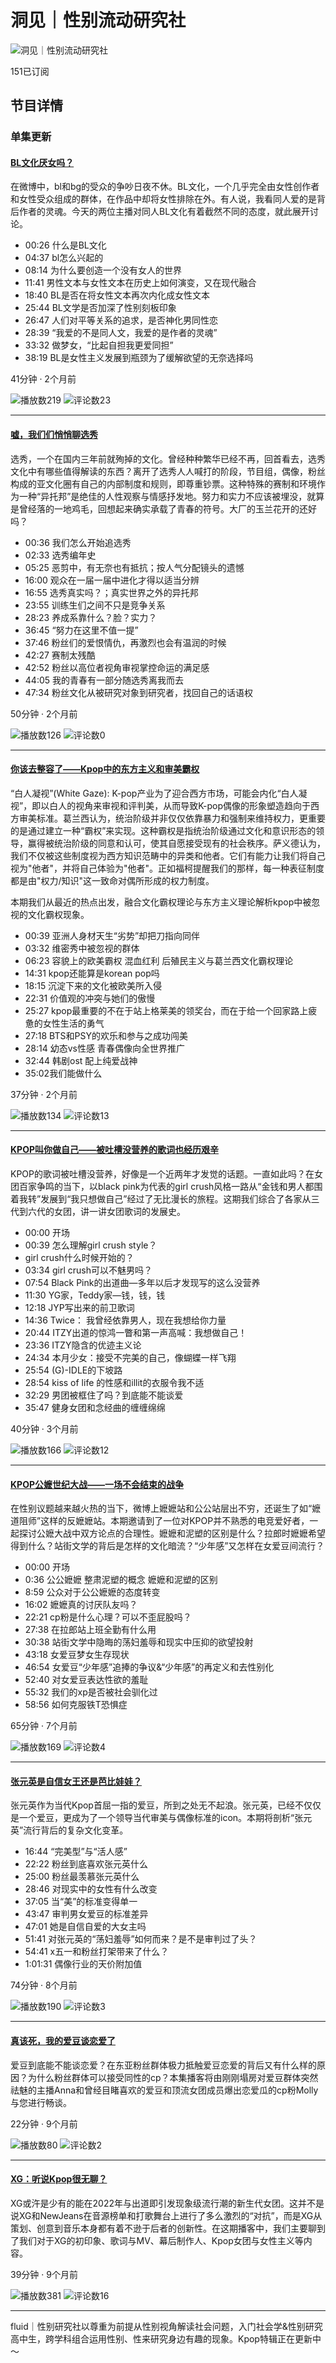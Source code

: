 # 洞见｜性别流动研究社

![洞见｜性别流动研究社](https://image.xyzcdn.net/FpTWGihdGp09LivrkDarYQPYixcT.jpg@small)

151已订阅

## 节目详情

### 单集更新

#### [BL文化厌女吗？](https://image.xyzcdn.net/FpTWGihdGp09LivrkDarYQPYixcT.jpg@small)

在微博中，bl和bg的受众的争吵日夜不休。BL文化，一个几乎完全由女性创作者和女性受众组成的群体，在作品中却将女性排除在外。有人说，我看同人爱的是背后作者的灵魂。今天的两位主播对同人BL文化有着截然不同的态度，就此展开讨论。 

- 00:26 什么是BL文化
- 04:37 bl怎么兴起的
- 08:14 为什么要创造一个没有女人的世界
- 11:41 男性文本与女性文本在历史上如何演变，又在现代融合
- 18:40 BL是否在将女性文本再次内化成女性文本
- 25:44 BL文学是否加深了性别刻板印象
- 26:47 人们对平等关系的追求，是否神化男同性恋
- 28:39 “我爱的不是同人文，我爱的是作者的灵魂”
- 33:32 做梦女，“比起自担我更爱同担”
- 38:19 BL是女性主义发展到瓶颈为了缓解欲望的无奈选择吗

41分钟 · 2个月前

![播放数](https://static.xiaoyuzhoufm.com/cosmos/_next/static/media/playback.c62abe10.svg)219
![评论数](https://static.xiaoyuzhoufm.com/cosmos/_next/static/media/comments.41323801.svg)23

---

#### [嘘，我们们悄悄聊选秀](https://image.xyzcdn.net/FpTWGihdGp09LivrkDarYQPYixcT.jpg@small)

选秀，一个在国内三年前就殉掉的文化。曾经种种繁华已经不再，回首看去，选秀文化中有哪些值得解读的东西？离开了选秀人人喊打的阶段，节目组，偶像，粉丝构成的亚文化圈有自己的内部制度和规则，即尊重钞票。这种特殊的赛制和环境作为一种“异托邦”是绝佳的人性观察与情感抒发地。努力和实力不应该被埋没，就算是曾经落的一地鸡毛，回想起来确实承载了青春的符号。大厂的玉兰花开的还好吗？

- 00:36 我们怎么开始追选秀
- 02:33 选秀编年史
- 05:25 恶剪中，有无奈也有抵抗；按人气分配镜头的遗憾
- 16:00 观众在一届一届中进化才得以适当分辨
- 16:55 选秀真实吗？；真实世界之外的异托邦
- 23:55 训练生们之间不只是竞争关系
- 28:23 养成系靠什么？脸？实力？
- 36:45 “努力在这里不值一提”
- 37:46 粉丝们的爱恨情仇，再激烈也会有温润的时候
- 42:27 赛制太残酷
- 42:52 粉丝以高位者视角审视掌控命运的满足感
- 44:05 我的青春有一部分随选秀离我而去
- 47:34 粉丝文化从被研究对象到研究者，找回自己的话语权

50分钟 · 2个月前

![播放数](https://static.xiaoyuzhoufm.com/cosmos/_next/static/media/playback.c62abe10.svg)126
![评论数](https://static.xiaoyuzhoufm.com/cosmos/_next/static/media/comments.41323801.svg)0

---

#### [你该去整容了——Kpop中的东方主义和审美霸权](https://image.xyzcdn.net/FpTWGihdGp09LivrkDarYQPYixcT.jpg@small)

“白人凝视”(White Gaze): K-pop产业为了迎合西方市场，可能会内化“白人凝视”，即以白人的视角来审视和评判美，从而导致K-pop偶像的形象塑造趋向于西方审美标准。葛兰西认为，统治阶级并非仅仅依靠暴力和强制来维持权力，更重要的是通过建立一种“霸权”来实现。这种霸权是指统治阶级通过文化和意识形态的领导，赢得被统治阶级的同意和认可，使其自愿接受现有的社会秩序。萨义德认为，我们不仅被这些制度视为西方知识范畴中的异类和他者。它们有能力让我们将自己视为"他者"，并将自己体验为"他者"。正如福柯提醒我们的那样，每一种表征制度都是由"权力/知识"这一致命对偶所形成的权力制度。 

本期我们从最近的热点出发，融合文化霸权理论与东方主义理论解析kpop中被忽视的文化霸权现象。

- 00:39 亚洲人身材天生“劣势”却把刀指向同伴
- 03:32 维密秀中被忽视的群体
- 06:23 容貌上的欧美霸权 混血红利 后殖民主义与葛兰西文化霸权理论
- 14:31 kpop还能算是korean pop吗
- 18:15 沉淀下来的文化被欧美所入侵
- 22:31 价值观的冲突与她们的傲慢
- 25:27 kpop最重要的不在于站上格莱美的领奖台，而在于给一个回家路上疲惫的女性生活的勇气
- 27:18 BTS和PSY的欢乐和参与之成功闯美
- 28:14 幼态vs性感 青春偶像向全世界推广
- 32:44 韩剧ost 配上纯爱战神
- 35:02我们能做什么

37分钟 · 2个月前

![播放数](https://static.xiaoyuzhoufm.com/cosmos/_next/static/media/playback.c62abe10.svg)134
![评论数](https://static.xiaoyuzhoufm.com/cosmos/_next/static/media/comments.41323801.svg)13

---

#### [KPOP叫你做自己——被吐槽没营养的歌词也经历艰辛](https://image.xyzcdn.net/FpTWGihdGp09LivrkDarYQPYixcT.jpg@small)

KPOP的歌词被吐槽没营养，好像是一个近两年才发觉的话题。一直如此吗？在女团百家争鸣的当下，以black pink为代表的girl crush风格一路从“金钱和男人都围着我转”发展到“我只想做自己”经过了无比漫长的旅程。这期我们综合了各家从三代到六代的女团，讲一讲女团歌词的发展史。

- 00:00 开场
- 00:39 怎么理解girl crush style？
-  girl crush什么时候开始的？
- 03:34 girl crush可以不魅男吗？
- 07:54 Black Pink的出道曲—多年以后才发现写的这么没营养
- 11:30 YG家，Teddy家—钱，钱，钱
- 12:18 JYP写出来的前卫歌词
- 14:36 Twice： 我曾经依靠男人，现在我想给你力量
- 20:44 ITZY出道的惊鸿一瞥和第一声高喊：我想做自己！
- 23:36 ITZY隐含的优迹主义论
- 24:34 本月少女：接受不完美的自己，像蝴蝶一样飞翔
- 25:54 (G)-IDLE的下坡路
- 28:54 kiss of life 的性感和illit的衣服令我不适
- 32:29 男团被框住了吗？到底能不能谈爱
- 35:47 健身女团和念经曲的缠缠绵绵

40分钟 · 3个月前

![播放数](https://static.xiaoyuzhoufm.com/cosmos/_next/static/media/playback.c62abe10.svg)166
![评论数](https://static.xiaoyuzhoufm.com/cosmos/_next/static/media/comments.41323801.svg)12

---

#### [KPOP公嬷世纪大战——一场不会结束的战争](https://image.xyzcdn.net/FpTWGihdGp09LivrkDarYQPYixcT.jpg@small)

在性别议题越来越火热的当下，微博上嬷嬷站和公公站层出不穷，还诞生了如“嬷道阻师”这样的反嬷嬷站。本期邀请到了一位对KPOP并不熟悉的电竞爱好者，一起探讨公嬷大战中双方论点的合理性。嬷嬷和泥塑的区别是什么？拉郎时嬷嬷希望得到什么？站街文学的背后是怎样的文化暗流？“少年感”又怎样在女爱豆间流行？

- 00:00 开场
- 0:36 公公嬷嬷 整肃泥塑的概念 嬷嬷和泥塑的区别
- 8:59 公众对于公公嬷嬷的态度转变
- 16:02 嬷嬷真的讨厌队友吗？
- 22:21 cp粉是什么心理？可以不歪屁股吗？
- 27:38 在拉郎站上班全勤有什么用
- 30:38 站街文学中隐晦的荡妇羞辱和现实中压抑的欲望投射
- 43:18 女爱豆梦女生存现状
- 46:54 女爱豆“少年感”追捧的争议&“少年感”的再定义和去性别化
- 52:40 对女爱豆表达性欲的羞耻
- 55:32 我们的xp是否被社会驯化过
- 58:56 如何克服铁T恐惧症

65分钟 · 7个月前

![播放数](https://static.xiaoyuzhoufm.com/cosmos/_next/static/media/playback.c62abe10.svg)169
![评论数](https://static.xiaoyuzhoufm.com/cosmos/_next/static/media/comments.41323801.svg)4

---

#### [张元英是自信女王还是芭比娃娃？](https://image.xyzcdn.net/FpTWGihdGp09LivrkDarYQPYixcT.jpg@small)

张元英作为当代Kpop首屈一指的爱豆，所到之处无不起浪。张元英，已经不仅仅是一个爱豆，更成为了一个领导当代审美与偶像标准的icon。本期将剖析“张元英”流行背后的复杂文化变革。

- 16:44 “完美型”与“活人感”
- 22:22 粉丝到底喜欢张元英什么
- 25:00 粉丝最羡慕张元英什么
- 28:46 对现实中的女性有什么改变
- 37:05 当“美”的标准变得单一
- 43:47 审判男女爱豆的标准差异
- 47:01 她是自信自爱的大女主吗
- 51:41 对张元英的“荡妇羞辱”如何而来？是不是审判过了头？
- 54:41 x五一和粉丝打架带来了什么？
- 1:01:31 偶像行业的天价附加值

74分钟 · 8个月前

![播放数](https://static.xiaoyuzhoufm.com/cosmos/_next/static/media/playback.c62abe10.svg)190
![评论数](https://static.xiaoyuzhoufm.com/cosmos/_next/static/media/comments.41323801.svg)3

---

#### [真该死，我的爱豆谈恋爱了](https://image.xyzcdn.net/FpTWGihdGp09LivrkDarYQPYixcT.jpg@small)

爱豆到底能不能谈恋爱？在东亚粉丝群体极力抵触爱豆恋爱的背后又有什么样的原因？为什么粉丝群体可以接受同性的cp？本集播客将由刚刚塌房对爱豆群体突然祛魅的主播Anna和曾经目睹喜欢的爱豆和顶流女团成员爆出恋爱瓜的cp粉Molly与您进行畅谈。

22分钟 · 9个月前

![播放数](https://static.xiaoyuzhoufm.com/cosmos/_next/static/media/playback.c62abe10.svg)80
![评论数](https://static.xiaoyuzhoufm.com/cosmos/_next/static/media/comments.41323801.svg)2

---

#### [XG：听说Kpop很无聊？](https://image.xyzcdn.net/FpTWGihdGp09LivrkDarYQPYixcT.jpg@small)

XG或汻是少有的能在2022年与出道即引发现象级流行潮的新生代女团。这并不是说XG和NewJeans在音源榜单和打歌舞台上进行了多么激烈的“对抗”，而是XG从策划、创意到音乐本身都有着不逊于后者的创新性。在这期播客中，我们主要聊到了我们对于XG的初印象、歌词与MV、幕后制作人、Kpop女团与女性主义等内容。

39分钟 · 9个月前

![播放数](https://static.xiaoyuzhoufm.com/cosmos/_next/static/media/playback.c62abe10.svg)381
![评论数](https://static.xiaoyuzhoufm.com/cosmos/_next/static/media/comments.41323801.svg)16

---

fluid｜性别研究社以尊重为前提从性别视角解读社会问题，入门社会学&性别研究高中生，跨学科组合运用性别、性来研究身边有趣的现象。Kpop特辑正在更新中～